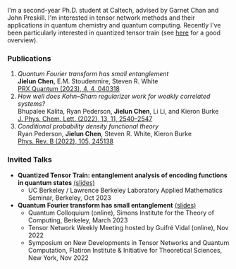 I'm a second-year Ph.D. student at Caltech, advised by Garnet Chan and John Preskill. I'm interested in tensor network methods and their applications in quantum chemistry and quantum computing. Recently I've been particularly interested in quantized tensor train (see [here](https://tensornetwork.org/functions/) for a good overview).

### Publications
1. *Quantum Fourier transform has small entanglement*\
   **Jielun Chen**, E.M. Stoudenmire, Steven R. White\
   [PRX Quantum (2023), 4, 4, 040318](https://journals.aps.org/prxquantum/abstract/10.1103/PRXQuantum.4.040318)
2. *How well does Kohn–Sham regularizer work for weakly correlated systems?*\
   Bhupalee Kalita, Ryan Pederson, **Jielun Chen**, Li Li, and Kieron Burke\
   [J. Phys. Chem. Lett. (2022), 13, 11, 2540–2547](https://pubs.acs.org/doi/full/10.1021/acs.jpclett.2c00371)
3. *Conditional probability density functional theory*\
   Ryan Pederson, **Jielun Chen**, Steven R. White, Kieron Burke\
   [Phys. Rev. B (2022), 105, 245138](https://journals.aps.org/prb/abstract/10.1103/PhysRevB.105.245138)

### Invited Talks
- **Quantized Tensor Train: entanglement analysis of encoding functions in quantum states** [(slides)](/assets/slides/QTT_UCB.pdf)
  - UC Berkeley / Lawrence Berkeley Laboratory Applied Mathematics Seminar, Berkeley, Oct 2023
- **Quantum Fourier transform has small entanglement** [(slides)](/assets/slides/QFT_Simons_Colloquium.pdf)
  - Quantum Colloquium (online), Simons Institute for the Theory of Computing, Berkeley, March 2023
  - Tensor Network Weekly Meeting hosted by Guifré Vidal (online), Nov 2022
  - Symposium on New Developments in Tensor Networks and Quantum Computation, Flatiron Institute & Initiative for Theoretical Sciences, New York, Nov 2022

